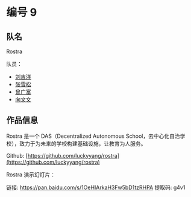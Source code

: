 # 编号 9

## 队名

Rostra

队员：

- [刘吉洋](https://github.com/luckyyang)
- [张雪松](https://github.com/zhang6321615)
- [曾广富](https://github.com/zeng3234)
- [向文文](https://github.com/icepy)

## 作品信息

Rostra 是一个 DAS（Decentralized Autonomous School，去中心化自治学校），致力于为未来的学校构建基础设施，让教育为人服务。

Github: [https://github.com/luckyyang/rostra](https://github.com/luckyyang/rostra)

Rostra 演示幻灯片：

链接: https://pan.baidu.com/s/1OeHIArkaH3Fw5bD1tzRHPA 提取码: g4v1
